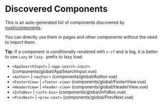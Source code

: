 # Discovered Components

This is an auto-generated list of components discovered by [nuxt/components](https://github.com/nuxt/components).

You can directly use them in pages and other components without the need to import them.

**Tip:** If a component is conditionally rendered with `v-if` and is big, it is better to use `Lazy` or `lazy-` prefix to lazy load.

- `<AppSearchInput>` | `<app-search-input>` (components/global/AppSearchInput.vue)
- `<Author>` | `<author>` (components/global/Author.vue)
- `<FooterView>` | `<footer-view>` (components/global/FooterView.vue)
- `<HeaderView>` | `<header-view>` (components/global/HeaderView.vue)
- `<InfoBox>` | `<info-box>` (components/global/InfoBox.vue)
- `<PrevNext>` | `<prev-next>` (components/global/PrevNext.vue)
